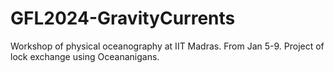 # GFL2024-GravityCurrents
Workshop of physical oceanography at IIT Madras. From Jan 5-9. Project of lock exchange using Oceananigans.

